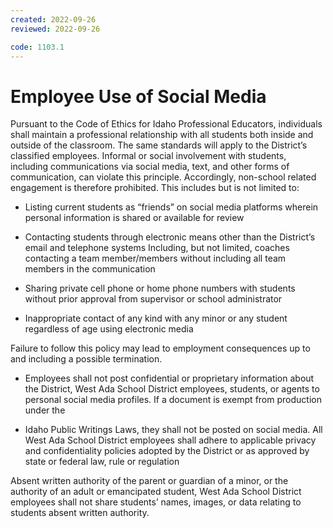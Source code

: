 ```yaml
---
created: 2022-09-26
reviewed: 2022-09-26

code: 1103.1
---
```


#  Employee Use of Social Media

Pursuant to the Code of Ethics for Idaho Professional Educators, individuals shall maintain a professional relationship
with all students both inside and outside of the classroom. The same standards will apply to the District’s classified
employees. Informal or social involvement with students, including communications via social media, text, and other
forms of communication, can violate this principle. Accordingly, non-school related engagement is therefore
prohibited. This includes but is not limited to:



- Listing current students as “friends” on social media platforms wherein personal information is shared or
available for review

- Contacting students through electronic means other than the District’s email and telephone systems
Including, but not limited, coaches contacting a team member/members without including all team
members in the communication

- Sharing private cell phone or home phone numbers with students without prior approval from supervisor or
school administrator

- Inappropriate contact of any kind with any minor or any student regardless of age using electronic media

Failure to follow this policy may lead to employment consequences up to and including a possible termination.


- Employees shall not post confidential or proprietary information about the District, West Ada School District
employees, students, or agents to personal social media profiles. If a document is exempt from production under the

- Idaho Public Writings Laws, they shall not be posted on social media. All West Ada School District employees shall
adhere to applicable privacy and confidentiality policies adopted by the District or as approved by state or federal
law, rule or regulation

Absent written authority of the parent or guardian of a minor, or the authority of an adult or emancipated student,
West Ada School District employees shall not share students’ names, images, or data relating to students absent
written authority.


